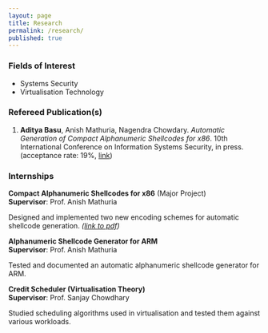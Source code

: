 ```yaml
---
layout: page
title: Research
permalink: /research/
published: true
---
```


### Fields of Interest
- Systems Security
- Virtualisation Technology

### Refereed Publication(s)
1. **Aditya Basu**, Anish Mathuria, Nagendra Chowdary. _Automatic Generation of Compact Alphanumeric Shellcodes for x86_. 10th International Conference on Information Systems Security, in press. (acceptance rate: 19%, [link](/projects/alpha_x86/))

### Internships
**Compact Alphanumeric Shellcodes for x86** (Major Project)<br />
**Supervisor**: Prof. Anish Mathuria

Designed and implemented two new encoding schemes for automatic shellcode generation. _([link to pdf](https://dl.dropboxusercontent.com/u/9020146/resources/reports/major_project.pdf))_

**Alphanumeric Shellcode Generator for ARM**<br />
**Supervisor**: Prof. Anish Mathuria

Tested and documented an automatic alphanumeric shellcode generator for ARM.

**Credit Scheduler (Virtualisation Theory)**<br />
**Supervisor**: Prof. Sanjay Chowdhary

Studied scheduling algorithms used in virtualisation and tested them against various workloads.